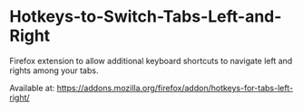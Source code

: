 # Hotkeys-to-Switch-Tabs-Left-and-Right

Firefox extension to allow additional keyboard shortcuts to navigate left and rights among your tabs.

Available at: https://addons.mozilla.org/firefox/addon/hotkeys-for-tabs-left-right/
